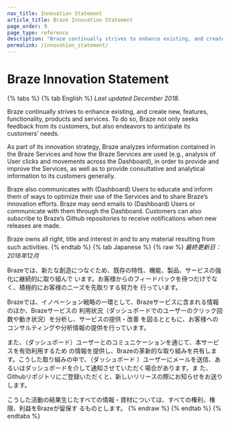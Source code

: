 ```yaml
---
nav_title: Innovation Statement
article_title: Braze Innovation Statement
page_order: 9
page_type: reference
description: "Braze continually strives to enhance existing, and create new, features, functionality, products and services."
permalink: /innovation_statement/
---
```


<!--
Warning! Don't make any changes to this document without approval from the legal department.
-->

# Braze Innovation Statement

{% tabs %}
{% tab English %}
_Last updated December 2018._

Braze continually strives to enhance existing, and create new, features, functionality, products and services.  To do so, Braze not only seeks feedback from its customers, but also endeavors to anticipate its customers’ needs.

As part of its innovation strategy, Braze analyzes information contained in the Braze Services and how the Braze Services are used (e.g., analysis of User clicks and movements across the Dashboard), in order to provide and improve the Services,  as well as to provide consultative and analytical information to its customers generally.

Braze also communicates with (Dashboard) Users to educate and inform them of ways to optimize their use of the Services and to share Braze’s innovation efforts. Braze may send emails to (Dashboard) Users or communicate with them through the Dashboard. Customers can also subscribe to Braze’s Github repositories to receive notifications when new releases are made.   

Braze owns all right, title and interest in and to any material resulting from such activities.
{% endtab %}
{% tab Japanese %}
{% raw %}
_最終更新日：2018年12月_

Brazeでは、新たな創造につなぐため、既存の特性、機能、製品、サービスの強化に継続的に取り組んで
います。お客様からのフィードバックを待つだけでなく、積極的にお客様のニーズを先取りする努力を
行っています。

Brazeでは、イノベーション戦略の一環として、Brazeサービスに含まれる情報のほか、Brazeサービスの
利用状況（ダッシュボードでのユーザーのクリック回数や動き状況）を分析し、サービスの提供・改善
を図るとともに、お客様へのコンサルティングや分析情報の提供を行っています。

また、（ダッシュボード）ユーザーとのコミュニケーションを通じて、本サービスを有効利用するため
の情報を提供し、Brazeの革新的な取り組みを共有します。こうした取り組みの中で、（ダッシュボード
）ユーザーにメールを送信、あるいはダッシュボードを介して通知させていただく場合があります。ま
た、Githubリポジトリにご登録いただくと、新しいリリースの際にお知らせをお送りします。

こうした活動の結果生じたすべての情報・資材については、すべての権利、権限、利益をBrazeが留保す
るものとします。
{% endraw %}
{% endtab %}
{% endtabs %}